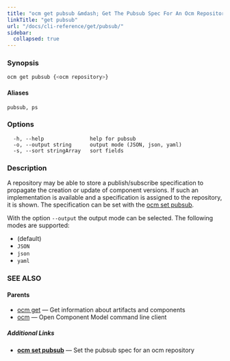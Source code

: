 ```yaml
---
title: "ocm get pubsub &mdash; Get The Pubsub Spec For An Ocm Repository"
linkTitle: "get pubsub"
url: "/docs/cli-reference/get/pubsub/"
sidebar:
  collapsed: true
---
```


### Synopsis

```bash
ocm get pubsub {<ocm repository>}
```

#### Aliases

```text
pubsub, ps
```

### Options

```text
  -h, --help               help for pubsub
  -o, --output string      output mode (JSON, json, yaml)
  -s, --sort stringArray   sort fields
```

### Description

A repository may be able to store a publish/subscribe specification
to propagate the creation or update of component versions.
If such an implementation is available and a specification is
assigned to the repository, it is shown. The specification
can be set with the [ocm set pubsub](ocm_set_pubsub.md).


With the option <code>--output</code> the output mode can be selected.
The following modes are supported:
  - <code></code> (default)
  - <code>JSON</code>
  - <code>json</code>
  - <code>yaml</code>

### SEE ALSO

#### Parents

* [ocm get](ocm_get.md)	 &mdash; Get information about artifacts and components
* [ocm](ocm.md)	 &mdash; Open Component Model command line client



##### Additional Links

* [<b>ocm set pubsub</b>](ocm_set_pubsub.md)	 &mdash; Set the pubsub spec for an ocm repository

